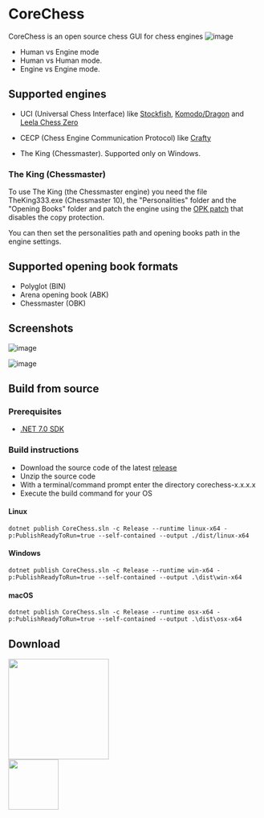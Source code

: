 # **CoreChess**

CoreChess is an open source chess GUI for chess engines
![image](https://user-images.githubusercontent.com/289552/152684938-7231401d-e5ab-48bb-a445-06c139f64885.png)
- Human vs Engine mode
- Human vs Human  mode.
- Engine vs Engine mode.
## Supported engines

- UCI (Universal Chess Interface) like [Stockfish](https://stockfishchess.org/), [Komodo/Dragon](https://komodochess.com/) and [Leela Chess Zero](https://lczero.org/)

- CECP (Chess Engine Communication Protocol) like [Crafty](https://craftychess.com/)

- The King (Chessmaster). Supported only on Windows.

### The King (Chessmaster)

  To use The King (the Chessmaster engine) you need the file TheKing333.exe (Chessmaster 10), the "Personalities" folder and the "Opening Books" folder and patch the engine using the [OPK patch](https://web.archive.org/web/20070930221944/http://www.freewebs.com/jakent/) that disables the copy protection.

  You can then set the personalities path and opening books path in the engine settings.

## Supported opening book formats

- Polyglot (BIN)
- Arena opening book (ABK)
- Chessmaster (OBK)

## Screenshots
![image](https://user-images.githubusercontent.com/289552/154836433-9529064c-9621-477f-ad5f-425ff4badbed.png)

![image](https://user-images.githubusercontent.com/289552/154836456-ee2f555c-8756-431b-b7d0-4c27f939226b.png)

## Build from source
### Prerequisites
- [.NET 7.0 SDK](https://dotnet.microsoft.com/en-us/download/dotnet/7.0)

### Build instructions
- Download the source code of the latest [release](https://github.com/sakya/corechess/releases)
- Unzip the source code
- With a terminal/command prompt enter the directory corechess-x.x.x.x
- Execute the build command for your OS

#### Linux
`dotnet publish CoreChess.sln -c Release --runtime linux-x64 -p:PublishReadyToRun=true --self-contained --output ./dist/linux-x64`

#### Windows
`dotnet publish CoreChess.sln -c Release --runtime win-x64 -p:PublishReadyToRun=true --self-contained --output .\dist\win-x64`

#### macOS
`dotnet publish CoreChess.sln -c Release --runtime osx-x64 -p:PublishReadyToRun=true --self-contained --output .\dist\osx-x64`

## Download
<a href="https://flathub.org/apps/details/com.github.sakya.corechess" align="center">
  <img width="200" src="https://flathub.org/assets/badges/flathub-badge-en.png">
</a>
<br/>
<a href="https://github.com/sakya/corechess/releases" align="center">
  <img width="100" src="https://user-images.githubusercontent.com/289552/156829426-1d0a50be-8adf-4c06-bfee-259378b974a3.png">
</a>